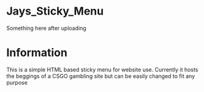 # Jays_Sticky_Menu
Something here after uploading

# Information

This is a simple HTML based sticky menu for website use. Currently it hosts the beggings of a CSGO gambling site but can be easily changed to fit any purpose
